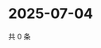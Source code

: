 # 2025-07-04

共 0 条

<!-- BEGIN ZHIHUQUESTIONS -->
<!-- 最后更新时间 Fri Jul 04 2025 14:17:58 GMT+0800 (China Standard Time) -->

<!-- END ZHIHUQUESTIONS -->

